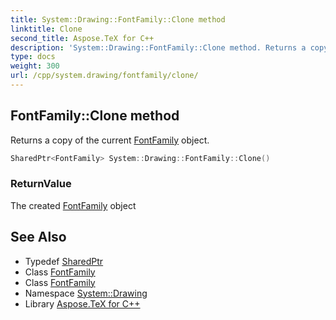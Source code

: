 ```yaml
---
title: System::Drawing::FontFamily::Clone method
linktitle: Clone
second_title: Aspose.TeX for C++
description: 'System::Drawing::FontFamily::Clone method. Returns a copy of the current FontFamily object in C++.'
type: docs
weight: 300
url: /cpp/system.drawing/fontfamily/clone/
---
```

## FontFamily::Clone method


Returns a copy of the current [FontFamily](../) object.

```cpp
SharedPtr<FontFamily> System::Drawing::FontFamily::Clone()
```


### ReturnValue

The created [FontFamily](../) object

## See Also

* Typedef [SharedPtr](../../../system/sharedptr/)
* Class [FontFamily](../)
* Class [FontFamily](../)
* Namespace [System::Drawing](../../)
* Library [Aspose.TeX for C++](../../../)
